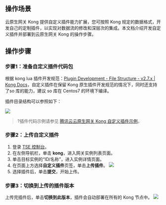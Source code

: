 ## 操作场景

云原生网关 Kong 提供自定义插件能力扩展，您可按照 Kong 规定的数据格式，开发自己的定制插件，以实现对数据流的修改和深层次的集成。本文档介绍开发自定义插件并部署到云原生网关 Kong 的操作步骤。

 

## 操作步骤

### 步骤1：准备自定义插件代码包

根据 kong lua 插件开发规范：[Plugin Development - File Structure - v2.7.x | Kong Docs](https://docs.konghq.com/gateway/2.7.x/plugin-development/file-structure/)，自定义插件在保留 Kong 原生插件开发规范的情况下，同时还支持了so 库的能力，建议 so 库在 Centos7 的环境下编译。

插件目录结构可以参照如下：

![](https://qcloudimg.tencent-cloud.cn/raw/9a139a13141d00c54a59f8f63ee27f3b.png)

>?插件代码示例请参见 [ 腾讯云云原生网关 Kong 自定义插件示例](https://github.com/hongliang5316/kong-plugin-demo)。

### 步骤2：上传自定义插件

1. 登录 [TSE 控制台](https://console.cloud.tencent.com/tse)。
2. 在左侧导航栏，单击 **kong**，进入网关实例列表页面。
3. 单击目标实例的“ID/名称”，进入实例详情页面。
4. 在页面上方选择**自定义插件**页签，单击**上传插件**。
![](https://qcloudimg.tencent-cloud.cn/raw/b1dbcaa768b2b2614e249d27fff5382b.png)
5. 选择插件后，单击**提交**，开始上传。

### 步骤3：切换到上传的插件版本

上传完插件后，单击**切换到此版本**，插件会自动部署在所有的 Kong 节点中。
![](https://qcloudimg.tencent-cloud.cn/raw/ec5a39e03c69daa7b7f9c57bb0545151.png)